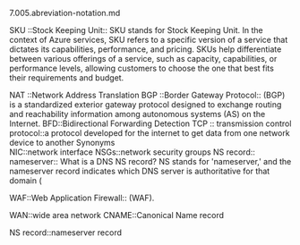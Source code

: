 7.005.abreviation-notation.md

SKU ::Stock Keeping Unit:: SKU stands for Stock Keeping Unit. In the context of Azure services, SKU refers to a specific version of a service that dictates its capabilities, performance, and pricing. SKUs help differentiate between various offerings of a service, such as capacity, capabilities, or performance levels, allowing customers to choose the one that best fits their requirements and budget.

NAT ::Network Address Translation
BGP ::Border Gateway Protocol:: (BGP) is a standardized exterior gateway protocol designed to exchange routing and reachability information among autonomous systems (AS) on the Internet.
BFD::Bidirectional Forwarding Detection
TCP ::	transmission control protocol::a protocol developed for the internet to get data from one network device to another Synonyms	
NIC::network interface
NSGs::network security groups
NS record:: nameserver:: What is a DNS NS record? NS stands for 'nameserver,' and the nameserver record indicates which DNS server is authoritative for that domain (

WAF::Web Application Firewall:: (WAF).

WAN::wide area network
CNAME::Canonical Name record 

NS record::nameserver record
